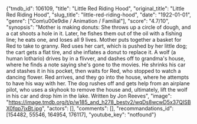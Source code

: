 {"tmdb_id": 106109, "title": "Little Red Riding Hood", "original_title": "Little Red Riding Hood", "slug_title": "little-red-riding-hood", "date": "1922-01-01", "genre": ["Com\u00e9die / Animation / Familial"], "score": "4.7/10", "synopsis": "Mother is making donuts: She throws up a circle of dough, and a cat shoots a hole in it. Later, he fishes them out of the oil with a fishing line; he eats one, and loses all 9 lives. Mother puts together a basket for Red to take to granny. Red uses her cart, which is pushed by her little dog; the cart gets a flat tire, and she inflates a donut to replace it. A wolf (a human lothario) drives by in a flivver, and dashes off to grandma's house, where he finds a note saying she's gone to the movies. He shrinks his car and stashes it in his pocket, then waits for Red, who stopped to watch a dancing flower. Red arrives, and they go into the house, where he attempts to have his way with her. The dog rushes off and gets help from an airplane pilot, who uses a skyhook to remove the house and, ultimately, lift the wolf in his car and drop him in the lake. Written by Jon Reeves", "image": "https://image.tmdb.org/t/p/w185_and_h278_bestv2/wqDs8wcwD5x37QISBX0fqp7jxBt.jpg", "actors": [], "comments": [], "recommandations_id": [154482, 55546, 164954, 176117], "youtube_key": "notfound"}